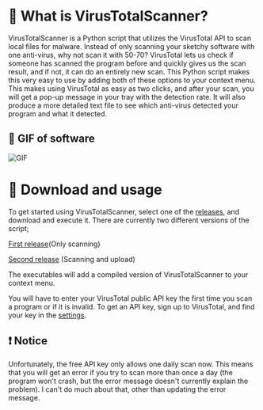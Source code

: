 # 📃 What is VirusTotalScanner?

VirusTotalScanner is a Python script that utilizes the VirusTotal API to scan local files for malware. Instead of only scanning your sketchy software with one anti-virus, why not scan it with 50-70? VirusTotal lets us check if someone has scanned the program before and quickly gives us the scan result, and if not, it can do an entirely new scan. This Python script makes this very easy to use by adding both of these options to your context menu. This makes using VirusTotal as easy as two clicks, and after your scan, you will get a pop-up message in your tray with the detection rate. It will also produce a more detailed text file to see which anti-virus detected your program and what it detected.

## 🎥 GIF of software
![GIF](https://raw.githubusercontent.com/henriksb/VirusTotalScanner/master/gif.gif)


# 📁 Download and usage
To get started using VirusTotalScanner, select one of the [releases](https://github.com/henriksb/VirusTotalScanner#releases), and download and execute it. There are currently two different versions of the script;

[First release](https://github.com/henriksb/VirusTotalScanner/releases/download/6/VirusTotalScanner_Installer.exe)(Only scanning)

[Second release](https://github.com/henriksb/VirusTotalScanner/releases/download/14/VirusTotal_Installer.exe) (Scanning and upload)

The executables will add a compiled version of VirusTotalScanner to your context menu.

You will have to enter your VirusTotal public API key the first time you scan a program or if it is invalid. To get an API key, sign up to VirusTotal, and find your key in the [settings](https://www.virustotal.com/#/settings/apikey).

## ❗ Notice
Unfortunately, the free API key only allows one daily scan now. This means that you will get an error if you try to scan more than once a day (the program won't crash, but the error message doesn't currently explain the problem). I can't do much about that, other than updating the error message.
